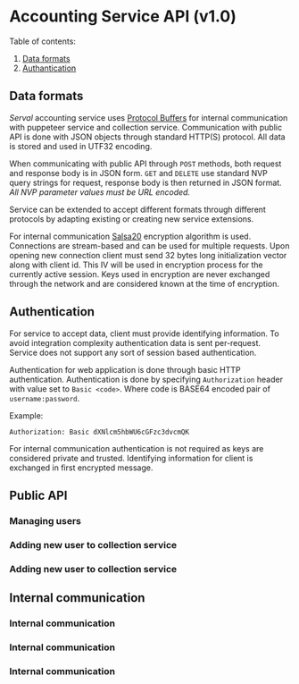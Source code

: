 Accounting Service API (v1.0)
=============================

Table of contents:

1. [Data formats](#data-formats)
1. [Authantication](#authentication)


## <a name="data-formats">Data formats</a>

_Serval_ accounting service uses [Protocol Buffers][protobuff] for internal communication with puppeteer
service and collection service. Communication with public API is done with JSON objects through
standard HTTP(S) protocol. All data is stored and used in UTF32 encoding.

When communicating with public API through `POST` methods, both request and response body is in
JSON form. `GET` and `DELETE` use standard NVP query strings for request, response body is then returned
in JSON format. _All NVP parameter values must be URL encoded._

Service can be extended to accept different formats through different protocols by adapting
existing or creating new service extensions.

For internal communication [Salsa20][salsa20] encryption algorithm is used. Connections are
stream-based and can be used for multiple requests. Upon opening new connection client must
send 32 bytes long initialization vector along with client id. This IV will be used in encryption
process for the currently active session. Keys used in encryption are never exchanged through the
network and are considered known at the time of encryption.


## <a name="authentication">Authentication</a>

For service to accept data, client must provide identifying information. To avoid integration
complexity authentication data is sent per-request. Service does not support any sort of session
based authentication.

Authentication for web application is done through basic HTTP authentication. Authentication is
done by specifying `Authorization` header with value set to `Basic <code>`. Where code is BASE64
encoded pair of `username:password`.

Example:

	Authorization: Basic dXNlcm5hbWU6cGFzc3dvcmQK

For internal communication authentication is not required as keys are considered private and
trusted. Identifying information for client is exchanged in first encrypted message.


[protobuff]: https://developers.google.com/protocol-buffers
[salsa20]: https://en.wikipedia.org/wiki/Salsa20


## <a name="api">Public API</a>
### <a name="api/users">Managing users</a>
### <a name="api/users/add">Adding new user to collection service</a>
### <a name="api/users/set-password">Adding new user to collection service</a>

## <a name="ipc">Internal communication</a>
### <a name="ipc">Internal communication</a>
### <a name="ipc">Internal communication</a>
### <a name="ipc">Internal communication</a>
